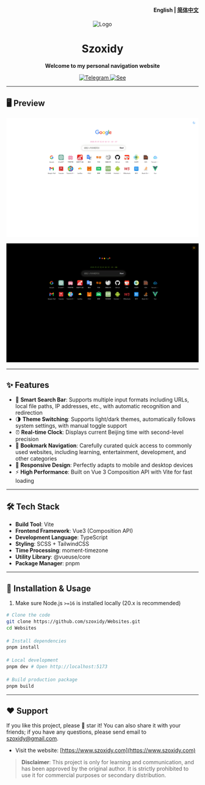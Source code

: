 # <h4 align="right"><strong>English | <a href="README.md">简体中文</a></strong></h4>

<p align="center">
  <img src="https://q1.qlogo.cn/g?b=qq&nk=2847005463&s=640" width="138" alt="Logo" />
</p>

<h1 align="center">Szoxidy</h1>
<p align="center"><strong>Welcome to my personal navigation website</strong></p>

<div align="center">
  <a href="https://t.me/szoxidy" target="_blank">
    <img alt="Telegram" src="https://img.shields.io/badge/chat-telegram-blueviolet?style=flat-square&logo=Telegram" />
  </a>
  <a href="https://blog.szoxidy.com/" target="_blank">
        <img alt="See" src="https://img.shields.io/badge/see-Szoxidy Blog-ff69b4">
    </a>
</div>

---

## 🖥️ Preview

<p align="center">
  <img src="https://raw.githubusercontent.com/szoxidy/CDN/main/web/common/image/light-mode.png" alt="index" width="800"/>
</p>

<p align="center">
  <img src="https://raw.githubusercontent.com/szoxidy/CDN/main/web/common/image/dark-mode.png" alt="index" width="800"/>
</p>

---

## ✨ Features

* 🎯 **Smart Search Bar**: Supports multiple input formats including URLs, local file paths, IP addresses, etc., with automatic recognition and redirection
* 🌗 **Theme Switching**: Supports light/dark themes, automatically follows system settings, with manual toggle support
* ⏰ **Real-time Clock**: Displays current Beijing time with second-level precision
* 🔗 **Bookmark Navigation**: Carefully curated quick access to commonly used websites, including learning, entertainment, development, and other categories
* 📱 **Responsive Design**: Perfectly adapts to mobile and desktop devices
*  ⚡ **High Performance**: Built on Vue 3 Composition API with Vite for fast loading

---

## 🛠️ Tech Stack

* **Build Tool**: Vite
* **Frontend Framework**: Vue3 (Composition API)
* **Development Language**: TypeScript
* **Styling**: SCSS + TailwindCSS
* **Time Processing**: moment-timezone
* **Utility Library**: @vueuse/core
* **Package Manager**: pnpm

---

## 🚀 Installation & Usage

1. Make sure Node.js `>=16` is installed locally (20.x is recommended)

```bash
# Clone the code
git clone https://github.com/szoxidy/Websites.git
cd Websites

# Install dependencies
pnpm install

# Local development
pnpm dev # Open http://localhost:5173

# Build production package
pnpm build
```

---

## ❤️ Support

If you like this project, please 🌟 star it! You can also share it with your friends; if you have any questions, please
send email to [szoxidy@gmail.com](mailto:szoxidy@gmail.com).

* Visit the website: [https://www.szoxidy.com](https://www.szoxidy.com)

> **Disclaimer**: This project is only for learning and communication, and has been approved by the original author. It
> is strictly prohibited to use it for commercial purposes or secondary distribution.